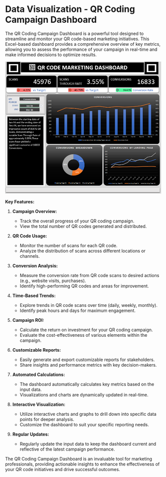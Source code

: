 # Data Visualization - QR Coding Campaign Dashboard

The QR Coding Campaign Dashboard is a powerful tool designed to streamline and monitor your QR code-based marketing initiatives. This Excel-based dashboard provides a comprehensive overview of key metrics, allowing you to assess the performance of your campaign in real-time and make informed decisions to optimize results.

![alt text](Dashboard.png)

**Key Features:**

1. **Campaign Overview:**
   - Track the overall progress of your QR coding campaign.
   - View the total number of QR codes generated and distributed.

2. **QR Code Usage:**
   - Monitor the number of scans for each QR code.
   - Analyze the distribution of scans across different locations or channels.

3. **Conversion Analysis:**
   - Measure the conversion rate from QR code scans to desired actions (e.g., website visits, purchases).
   - Identify high-performing QR codes and areas for improvement.

6. **Time-Based Trends:**
   - Explore trends in QR code scans over time (daily, weekly, monthly).
   - Identify peak hours and days for maximum engagement.

9. **Campaign ROI:**
   - Calculate the return on investment for your QR coding campaign.
   - Evaluate the cost-effectiveness of various elements within the campaign.

10. **Customizable Reports:**
    - Easily generate and export customizable reports for stakeholders.
    - Share insights and performance metrics with key decision-makers.

2. **Automated Calculations:**
   - The dashboard automatically calculates key metrics based on the input data.
   - Visualizations and charts are dynamically updated in real-time.

3. **Interactive Visualization:**
   - Utilize interactive charts and graphs to drill down into specific data points for deeper analysis.
   - Customize the dashboard to suit your specific reporting needs.

4. **Regular Updates:**
   - Regularly update the input data to keep the dashboard current and reflective of the latest campaign performance.

The QR Coding Campaign Dashboard is an invaluable tool for marketing professionals, providing actionable insights to enhance the effectiveness of your QR code initiatives and drive successful outcomes.
